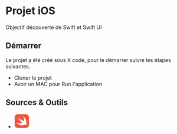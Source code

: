 # Projet iOS

Objectif découverte de Swift et Swift UI

## Démarrer

Le projet a été créé sous X code, pour le démarrer suivre les étapes suivantes.

- Cloner le projet
- Avoir un MAC pour Run l'application

## Sources & Outils

- <a href="https://developer.apple.com/swift/" target="_blank" rel="noreferrer"> <img src="https://raw.githubusercontent.com/devicons/devicon/master/icons/swift/swift-original.svg" alt="swift" width="40" height="40"/> </a>
